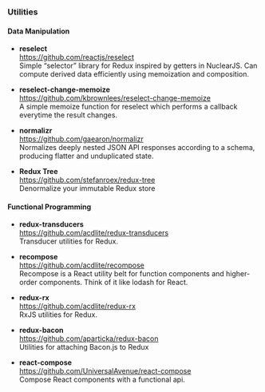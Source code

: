 ### Utilities


#### Data Manipulation
- **reselect**  
  https://github.com/reactjs/reselect  
  Simple “selector” library for Redux inspired by getters in NuclearJS.  Can compute derived data efficiently using memoization and composition.
  
- **reselect-change-memoize**  
  https://github.com/kbrownlees/reselect-change-memoize  
  A simple memoize function for reselect which performs a callback everytime the result changes.
  
- **normalizr**  
  https://github.com/gaearon/normalizr  
  Normalizes deeply nested JSON API responses according to a schema, producing flatter and unduplicated state.
  
- **Redux Tree**  
  https://github.com/stefanroex/redux-tree  
  Denormalize your immutable Redux store
  
  
#### Functional Programming
  
- **redux-transducers**  
  https://github.com/acdlite/redux-transducers  
  Transducer utilities for Redux.
  
- **recompose**  
  https://github.com/acdlite/recompose  
  Recompose is a React utility belt for function components and higher-order components. Think of it like lodash for React.
  
- **redux-rx**  
  https://github.com/acdlite/redux-rx  
  RxJS utilities for Redux.  
  
- **redux-bacon**  
  https://github.com/aparticka/redux-bacon  
  Utilities for attaching Bacon.js to Redux
  
- **react-compose**  
  https://github.com/UniversalAvenue/react-compose  
  Compose React components with a functional api.  
  
  
  